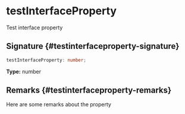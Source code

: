# testInterfaceProperty

Test interface property

## Signature {#testinterfaceproperty-signature}

```typescript
testInterfaceProperty: number;
```

**Type:** number

## Remarks {#testinterfaceproperty-remarks}

Here are some remarks about the property
